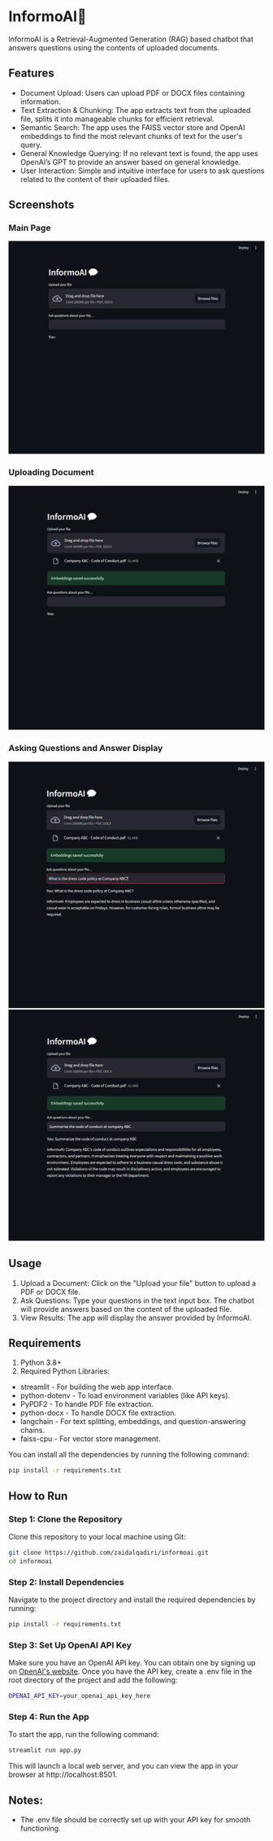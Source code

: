 # InformoAI💬
InformoAI is a Retrieval-Augmented Generation (RAG) based chatbot that answers questions using the contents of uploaded documents.

## Features
* Document Upload: Users can upload PDF or DOCX files containing information.
* Text Extraction & Chunking: The app extracts text from the uploaded file, splits it into manageable chunks for efficient retrieval.
* Semantic Search: The app uses the FAISS vector store and OpenAI embeddings to find the most relevant chunks of text for the user's query.
* General Knowledge Querying: If no relevant text is found, the app uses OpenAI’s GPT to provide an answer based on general knowledge.
* User Interaction: Simple and intuitive interface for users to ask questions related to the content of their uploaded files.

## Screenshots
### Main Page
![Home Page](images/Screenshot%202025-01-22%20222319.png)

### Uploading Document
![Uploading Document](images/Screenshot%202025-01-22%20231049.png)

### Asking Questions and Answer Display
![Asking questions](images/Screenshot%202025-01-22%20224008.png)
![Answer](images/Screenshot%202025-01-22%20230353.png)

## Usage 
1. Upload a Document: Click on the "Upload your file" button to upload a PDF or DOCX file.
2. Ask Questions: Type your questions in the text input box. The chatbot will provide answers based on the content of the uploaded file.
3. View Results: The app will display the answer provided by InformoAI.

## Requirements
1. Python 3.8+
2. Required Python Libraries:
* streamlit - For building the web app interface.
* python-dotenv - To load environment variables (like API keys).
* PyPDF2 - To handle PDF file extraction.
* python-docx - To handle DOCX file extraction.
* langchain - For text splitting, embeddings, and question-answering chains.
* faiss-cpu - For vector store management.

You can install all the dependencies by running the following command:
```bash 
pip install -r requirements.txt
```

## How to Run
### Step 1: Clone the Repository
Clone this repository to your local machine using Git:

```bash
git clone https://github.com/zaidalqadiri/informoai.git
cd informoai
```

### Step 2: Install Dependencies
Navigate to the project directory and install the required dependencies by running:

```bash
pip install -r requirements.txt
```

### Step 3: Set Up OpenAI API Key
Make sure you have an OpenAI API key. You can obtain one by signing up on [OpenAI's website](https://openai.com/).
Once you have the API key, create a .env file in the root directory of the project and add the following:
```bash
OPENAI_API_KEY=your_openai_api_key_here
```

### Step 4: Run the App
To start the app, run the following command:
```bash
streamlit run app.py
```
This will launch a local web server, and you can view the app in your browser at http://localhost:8501.

## Notes:
* The .env file should be correctly set up with your API key for smooth functioning.
